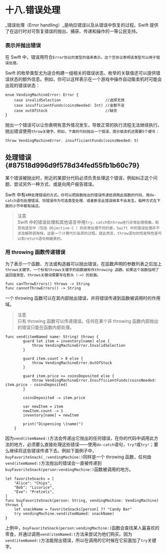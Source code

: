 # 十八.错误处理

_错误处理（Error handling）_是响应错误以及从错误中恢复的过程。Swift 提供了在运行时对可恢复错误的抛出、捕获、传递和操作的一等公民支持。

### 表示并抛出错误

在 Swift 中，错误用符合`Error协议的类型的值来表示。这个空协议表明该类型可以用于错误处理。`

Swift 的枚举类型尤为适合构建一组相关的错误状态，枚举的关联值还可以提供错误状态的额外信息。例如，你可以这样表示在一个游戏中操作自动贩卖机时可能会出现的错误状态：

```
enum VendingMachineError: Error {
    case invalidSelection                    //选择无效
    case insufficientFunds(coinsNeeded: Int) //金额不足
    case outOfStock                          //缺货
}
```

抛出一个错误可以让你表明有意外情况发生，导致正常的执行流程无法继续执行。抛出错误使用`throw关键字。例如，下面的代码抛出一个错误，提示贩卖机还需要5个硬币：`

```
throw VendingMachineError. insufficientFunds(coinsNeeded: 5)
```

## 处理错误 {#87518d996d9f578d34fed55fb1b60c79}

某个错误被抛出时，附近的某部分代码必须负责处理这个错误，例如纠正这个问题、尝试另外一种方式、或是向用户报告错误。

Swift 中有`4种处理错误的方式。你可以把函数抛出的错误传递给调用此函数的代码、用do-catch语句处理错误、将错误作为可选类型处理、或者断言此错误根本不会发生。每种方式在下面的小节中都有描述。`

> 注意  
> Swift 中的错误处理和其他语言中用`try，catch和throw进行异常处理很像。和其他语言中（包括 Objective-C ）的异常处理不同的是，Swift 中的错误处理并不涉及解除调用栈，这是一个计算代价高昂的过程。就此而言，throw语句的性能特性是可以和return语句相媲美的。`

### 用 throwing 函数传递错误

为了表示一个函数、方法或构造器可以抛出错误，在函数声明的参数列表之后加上`throws关键字。一个标有throws关键字的函数被称作`_`throwing 函数`_`。如果这个函数指明了返回值类型，throws关键词需要写在箭头（->）的前面。`

```
func canThrowErrors() throws -> String
func cannotThrowErrors() -> String
```

一个 throwing 函数可以在其内部抛出错误，并将错误传递到函数被调用时的作用域。

> 注意  
> 只有 throwing 函数可以传递错误。任何在某个非 throwing 函数内部抛出的错误只能在函数内部处理。

```
func vend(itemNamed name: String) throws {
        guard let item = inventory[name] else {
            throw VendingMachineError.InvalidSelection
        }

        guard item.count > 0 else {
            throw VendingMachineError.OutOfStock
        }

        guard item.price <= coinsDeposited else {
            throw VendingMachineError.InsufficientFunds(coinsNeeded: item.price - coinsDeposited)
        }

        coinsDeposited -= item.price

        var newItem = item
        newItem.count -= 1
        inventory[name] = newItem

        print("Dispensing \(name)")
    }
```

因为`vend(itemNamed:)`方法会传递出它抛出的任何错误，在你的代码中调用此方法的地方，必须要么直接处理这些错误——使用`do-catch`语句，`try?`或`try!`；要么继续将这些错误传递下去。例如下面例子中，`buyFavoriteSnack(_:vendingMachine:)`同样是一个 throwing 函数，任何由`vend(itemNamed:)`方法抛出的错误会一直被传递到`buyFavoriteSnack(person:vendingMachine:)`函数被调用的地方。

```
let favoriteSnacks = [
    "Alice": "Chips",
    "Bob": "Licorice",
    "Eve": "Pretzels",
]
func buyFavoriteSnack(person: String, vendingMachine: VendingMachine) throws {
    let snackName = favoriteSnacks[person] ?? "Candy Bar"
    try vendingMachine.vend(itemNamed: snackName)
}
```

上例中，`buyFavoriteSnack(person:vendingMachine:)`函数会查找某人最喜欢的零食，并通过调用`vend(itemNamed:)`方法来尝试为他们购买。因为`vend(itemNamed:)`方法能抛出错误，所以在调用的它时候在它前面加了`try`关键字。


